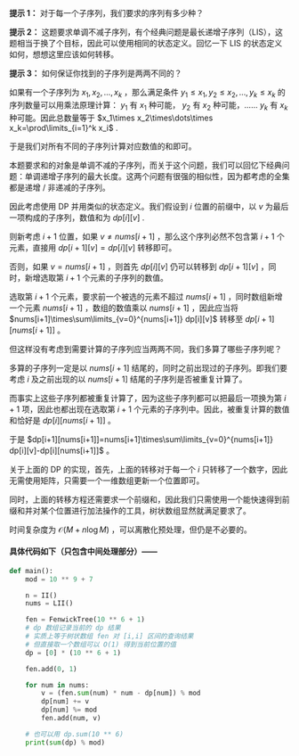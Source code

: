 **提示 1：** 对于每一个子序列，我们要求的序列有多少种？

**提示 2：** 这题要求单调不减子序列，有个经典问题是最长递增子序列（LIS），这题相当于换了个目标，因此可以使用相同的状态定义。回忆一下 LIS 的状态定义如何，想想这里应该如何转移。

**提示 3：** 如何保证你找到的子序列是两两不同的？

如果有一个子序列为 $x_1,x_2,\dots,x_k$ ，那么满足条件 $y_1\leq x_1, y_2\leq x_2,\dots, y_k\leq x_k$ 的序列数量可以用乘法原理计算： $y_1$ 有 $x_1$ 种可能， $y_2$ 有 $x_2$ 种可能，…… $y_k$ 有 $x_k$ 种可能。因此总数量等于 $x_1\times x_2\times\dots\times x_k=\prod\limits_{i=1}^k x_i$ .

于是我们对所有不同的子序列计算对应数值的和即可。

本题要求和的对象是单调不减的子序列，而关于这个问题，我们可以回忆下经典问题：单调递增子序列的最大长度。这两个问题有很强的相似性，因为都考虑的全集都是递增 / 非递减的子序列。

因此考虑使用 DP 并用类似的状态定义。我们假设到 $i$ 位置的前缀中，以 $v$ 为最后一项构成的子序列，数值和为 $dp[i][v]$ .

则新考虑 $i+1$ 位置，如果 $v\neq nums[i+1]$ ，那么这个序列必然不包含第 $i+1$ 个元素，直接用 $dp[i+1][v]=dp[i][v]$ 转移即可。

否则，如果 $v=nums[i+1]$ ，则首先 $dp[i][v]$ 仍可以转移到 $dp[i+1][v]$ ，同时，新增选取第 $i+1$ 个元素的子序列的数值。

选取第 $i+1$ 个元素，要求前一个被选的元素不超过 $nums[i+1]$ ，同时数组新增一个元素 $nums[i+1]$ ，数组的数值乘以 $nums[i+1]$ ，因此应当将 $nums[i+1]\times\sum\limits_{v=0}^{nums[i+1]} dp[i][v]$ 转移至 $dp[i+1][nums[i+1]]$ 。

但这样没有考虑到需要计算的子序列应当两两不同，我们多算了哪些子序列呢？

多算的子序列一定是以 $nums[i+1]$ 结尾的，同时之前出现过的子序列。即我们要考虑 $i$ 及之前出现的以 $nums[i+1]$ 结尾的子序列是否被重复计算了。

而事实上这些子序列都被重复计算了，因为这些子序列都可以把最后一项换为第 $i+1$ 项，因此也都出现在选取第 $i+1$ 个元素的子序列中。因此，被重复计算的数值和恰好是 $dp[i][nums[i+1]]$ 。

于是 $dp[i+1][nums[i+1]]=nums[i+1]\times\sum\limits_{v=0}^{nums[i+1]} dp[i][v]-dp[i][nums[i+1]]$ 。

关于上面的 DP 的实现，首先，上面的转移对于每一个 $i$ 只转移了一个数字，因此无需使用矩阵，只需要一个一维数组更新一个位置即可。

同时，上面的转移方程还需要求一个前缀和，因此我们只需使用一个能快速得到前缀和并对某个位置进行加法操作的工具，树状数组显然就满足要求了。

时间复杂度为 $\mathcal{O}(M+n\log M)$ ，可以离散化预处理，但仍是不必要的。

#### 具体代码如下（只包含中间处理部分）——

```Python []
def main():
    mod = 10 ** 9 + 7

    n = II()
    nums = LII()

    fen = FenwickTree(10 ** 6 + 1)
    # dp 数组记录当前的 dp 结果
    # 实质上等于树状数组 fen 对 [i,i] 区间的查询结果
    # 但直接取一个数组可以 O(1) 得到当前位置的值
    dp = [0] * (10 ** 6 + 1)

    fen.add(0, 1)

    for num in nums:
        v = (fen.sum(num) * num - dp[num]) % mod
        dp[num] += v
        dp[num] %= mod
        fen.add(num, v)

    # 也可以用 dp.sum(10 ** 6)
    print(sum(dp) % mod)
```